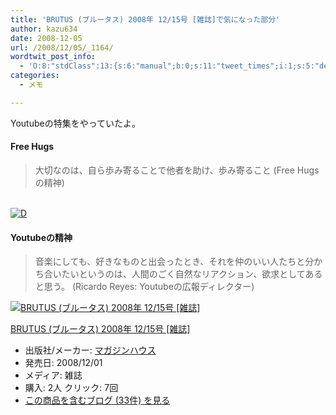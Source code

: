 ```yaml
---
title: 'BRUTUS (ブルータス) 2008年 12/15号 [雑誌]で気になった部分'
author: kazu634
date: 2008-12-05
url: /2008/12/05/_1164/
wordtwit_post_info:
  - 'O:8:"stdClass":13:{s:6:"manual";b:0;s:11:"tweet_times";i:1;s:5:"delay";i:0;s:7:"enabled";i:1;s:10:"separation";s:2:"60";s:7:"version";s:3:"3.7";s:14:"tweet_template";b:0;s:6:"status";i:2;s:6:"result";a:0:{}s:13:"tweet_counter";i:2;s:13:"tweet_log_ids";a:1:{i:0;i:4421;}s:9:"hash_tags";a:0:{}s:8:"accounts";a:1:{i:0;s:7:"kazu634";}}'
categories:
  - メモ

---
```

<div class="section">
<p>
    Youtubeの特集をやっていたよ。
</p>
  
<h4>
    Free Hugs
</h4>
  
<blockquote>
<p>
      大切なのは、自ら歩み寄ることで他者を助け、歩み寄ること (Free Hugsの精神)
</p>
</blockquote>
  
<p>
<br /> <a href="http://d.hatena.ne.jp/video/youtube/6HnKqE_Rgdk" onclick="__gaTracker('send', 'event', 'outbound-article', 'http://d.hatena.ne.jp/video/youtube/6HnKqE_Rgdk', '');" alt="この動画を含む日記"><img src="http://d.hatena.ne.jp/images/d_entry.gif" alt="D" border="0" style="vertical-align: bottom;" title="この動画を含む日記" /></a>
</p>
  
<h4>
    Youtubeの精神
</h4>
  
<blockquote>
<p>
      音楽にしても、好きなものと出会ったとき、それを仲のいい人たちと分かち合いたいというのは、人間のごく自然なリアクション、欲求としてあると思う。 (Ricardo Reyes: Youtubeの広報ディレクター)
</p>
</blockquote>
  
<div class="hatena-asin-detail">
<a href="http://www.amazon.co.jp/dp/B001LEWUAM/?tag=hatena_st1-22&ascsubtag=d-7ibv" onclick="__gaTracker('send', 'event', 'outbound-article', 'http://www.amazon.co.jp/dp/B001LEWUAM/?tag=hatena_st1-22&ascsubtag=d-7ibv', '');"><img src="https://images-na.ssl-images-amazon.com/images/I/41XtXHHNQDL._SL160_.jpg" class="hatena-asin-detail-image" alt="BRUTUS (ブルータス) 2008年 12/15号 [雑誌]" title="BRUTUS (ブルータス) 2008年 12/15号 [雑誌]" /></a></p> 
    
<div class="hatena-asin-detail-info">
<p class="hatena-asin-detail-title">
<a href="http://www.amazon.co.jp/dp/B001LEWUAM/?tag=hatena_st1-22&ascsubtag=d-7ibv" onclick="__gaTracker('send', 'event', 'outbound-article', 'http://www.amazon.co.jp/dp/B001LEWUAM/?tag=hatena_st1-22&ascsubtag=d-7ibv', 'BRUTUS (ブルータス) 2008年 12/15号 [雑誌]');">BRUTUS (ブルータス) 2008年 12/15号 [雑誌]</a>
</p>
      
<ul>
<li>
<span class="hatena-asin-detail-label">出版社/メーカー:</span> <a href="http://d.hatena.ne.jp/keyword/%A5%DE%A5%AC%A5%B8%A5%F3%A5%CF%A5%A6%A5%B9" onclick="__gaTracker('send', 'event', 'outbound-article', 'http://d.hatena.ne.jp/keyword/%A5%DE%A5%AC%A5%B8%A5%F3%A5%CF%A5%A6%A5%B9', 'マガジンハウス');" class="keyword">マガジンハウス</a>
</li>
<li>
<span class="hatena-asin-detail-label">発売日:</span> 2008/12/01
</li>
<li>
<span class="hatena-asin-detail-label">メディア:</span> 雑誌
</li>
<li>
<span class="hatena-asin-detail-label">購入</span>: 2人 <span class="hatena-asin-detail-label">クリック</span>: 7回
</li>
<li>
<a href="http://d.hatena.ne.jp/asin/B001LEWUAM" onclick="__gaTracker('send', 'event', 'outbound-article', 'http://d.hatena.ne.jp/asin/B001LEWUAM', 'この商品を含むブログ (33件) を見る');" target="_blank">この商品を含むブログ (33件) を見る</a>
</li>
</ul>
</div>
    
<div class="hatena-asin-detail-foot">
</div>
</div>
</div>
